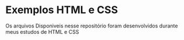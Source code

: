 # Exemplos HTML e CSS


Os arquivos Disponiveis nesse repositório foram desenvolvidos durante meus estudos de HTML e CSS
